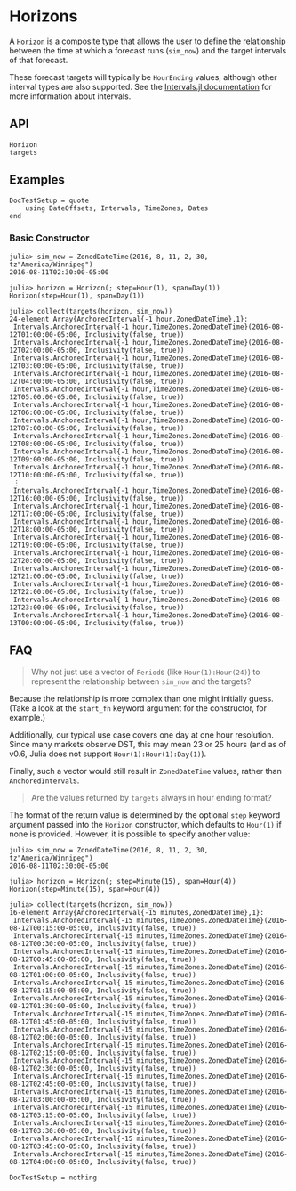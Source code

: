# Horizons

A [`Horizon`](@ref) is a composite type that allows the user to define the relationship
between the time at which a forecast runs (`sim_now`) and the target intervals of that
forecast.

These forecast targets will typically be `HourEnding` values, although other interval
types are also supported. See the [Intervals.jl documentation](https://invenia.github.io/Intervals.jl/stable/)
for more information about intervals.

## API

```@docs
Horizon
targets
```

## Examples

```@meta
DocTestSetup = quote
    using DateOffsets, Intervals, TimeZones, Dates
end
```

### Basic Constructor

```jldoctest
julia> sim_now = ZonedDateTime(2016, 8, 11, 2, 30, tz"America/Winnipeg")
2016-08-11T02:30:00-05:00

julia> horizon = Horizon(; step=Hour(1), span=Day(1))
Horizon(step=Hour(1), span=Day(1))

julia> collect(targets(horizon, sim_now))
24-element Array{AnchoredInterval{-1 hour,ZonedDateTime},1}:
 Intervals.AnchoredInterval{-1 hour,TimeZones.ZonedDateTime}(2016-08-12T01:00:00-05:00, Inclusivity(false, true))
 Intervals.AnchoredInterval{-1 hour,TimeZones.ZonedDateTime}(2016-08-12T02:00:00-05:00, Inclusivity(false, true))
 Intervals.AnchoredInterval{-1 hour,TimeZones.ZonedDateTime}(2016-08-12T03:00:00-05:00, Inclusivity(false, true))
 Intervals.AnchoredInterval{-1 hour,TimeZones.ZonedDateTime}(2016-08-12T04:00:00-05:00, Inclusivity(false, true))
 Intervals.AnchoredInterval{-1 hour,TimeZones.ZonedDateTime}(2016-08-12T05:00:00-05:00, Inclusivity(false, true))
 Intervals.AnchoredInterval{-1 hour,TimeZones.ZonedDateTime}(2016-08-12T06:00:00-05:00, Inclusivity(false, true))
 Intervals.AnchoredInterval{-1 hour,TimeZones.ZonedDateTime}(2016-08-12T07:00:00-05:00, Inclusivity(false, true))
 Intervals.AnchoredInterval{-1 hour,TimeZones.ZonedDateTime}(2016-08-12T08:00:00-05:00, Inclusivity(false, true))
 Intervals.AnchoredInterval{-1 hour,TimeZones.ZonedDateTime}(2016-08-12T09:00:00-05:00, Inclusivity(false, true))
 Intervals.AnchoredInterval{-1 hour,TimeZones.ZonedDateTime}(2016-08-12T10:00:00-05:00, Inclusivity(false, true))
 ⋮
 Intervals.AnchoredInterval{-1 hour,TimeZones.ZonedDateTime}(2016-08-12T16:00:00-05:00, Inclusivity(false, true))
 Intervals.AnchoredInterval{-1 hour,TimeZones.ZonedDateTime}(2016-08-12T17:00:00-05:00, Inclusivity(false, true))
 Intervals.AnchoredInterval{-1 hour,TimeZones.ZonedDateTime}(2016-08-12T18:00:00-05:00, Inclusivity(false, true))
 Intervals.AnchoredInterval{-1 hour,TimeZones.ZonedDateTime}(2016-08-12T19:00:00-05:00, Inclusivity(false, true))
 Intervals.AnchoredInterval{-1 hour,TimeZones.ZonedDateTime}(2016-08-12T20:00:00-05:00, Inclusivity(false, true))
 Intervals.AnchoredInterval{-1 hour,TimeZones.ZonedDateTime}(2016-08-12T21:00:00-05:00, Inclusivity(false, true))
 Intervals.AnchoredInterval{-1 hour,TimeZones.ZonedDateTime}(2016-08-12T22:00:00-05:00, Inclusivity(false, true))
 Intervals.AnchoredInterval{-1 hour,TimeZones.ZonedDateTime}(2016-08-12T23:00:00-05:00, Inclusivity(false, true))
 Intervals.AnchoredInterval{-1 hour,TimeZones.ZonedDateTime}(2016-08-13T00:00:00-05:00, Inclusivity(false, true))
```

## FAQ

> Why not just use a vector of `Period`s (like `Hour(1):Hour(24)`) to represent the
> relationship between `sim_now` and the targets?

Because the relationship is more complex than one might initially guess. (Take a look at
the `start_fn` keyword argument for the constructor, for example.)

Additionally, our typical use case covers one day at one hour resolution. Since many
markets observe DST, this may mean 23 or 25 hours (and as of v0.6, Julia does not support
`Hour(1):Hour(1):Day(1)`).

Finally, such a vector would still result in `ZonedDateTime` values, rather than
`AnchoredInterval`s.

> Are the values returned by `targets` always in hour ending format?

The format of the return value is determined by the optional `step` keyword argument passed
into the `Horizon` constructor, which defaults to `Hour(1)` if none is provided. However, it
is possible to specify another value:

```jldoctest
julia> sim_now = ZonedDateTime(2016, 8, 11, 2, 30, tz"America/Winnipeg")
2016-08-11T02:30:00-05:00

julia> horizon = Horizon(; step=Minute(15), span=Hour(4))
Horizon(step=Minute(15), span=Hour(4))

julia> collect(targets(horizon, sim_now))
16-element Array{AnchoredInterval{-15 minutes,ZonedDateTime},1}:
 Intervals.AnchoredInterval{-15 minutes,TimeZones.ZonedDateTime}(2016-08-12T00:15:00-05:00, Inclusivity(false, true))
 Intervals.AnchoredInterval{-15 minutes,TimeZones.ZonedDateTime}(2016-08-12T00:30:00-05:00, Inclusivity(false, true))
 Intervals.AnchoredInterval{-15 minutes,TimeZones.ZonedDateTime}(2016-08-12T00:45:00-05:00, Inclusivity(false, true))
 Intervals.AnchoredInterval{-15 minutes,TimeZones.ZonedDateTime}(2016-08-12T01:00:00-05:00, Inclusivity(false, true))
 Intervals.AnchoredInterval{-15 minutes,TimeZones.ZonedDateTime}(2016-08-12T01:15:00-05:00, Inclusivity(false, true))
 Intervals.AnchoredInterval{-15 minutes,TimeZones.ZonedDateTime}(2016-08-12T01:30:00-05:00, Inclusivity(false, true))
 Intervals.AnchoredInterval{-15 minutes,TimeZones.ZonedDateTime}(2016-08-12T01:45:00-05:00, Inclusivity(false, true))
 Intervals.AnchoredInterval{-15 minutes,TimeZones.ZonedDateTime}(2016-08-12T02:00:00-05:00, Inclusivity(false, true))
 Intervals.AnchoredInterval{-15 minutes,TimeZones.ZonedDateTime}(2016-08-12T02:15:00-05:00, Inclusivity(false, true))
 Intervals.AnchoredInterval{-15 minutes,TimeZones.ZonedDateTime}(2016-08-12T02:30:00-05:00, Inclusivity(false, true))
 Intervals.AnchoredInterval{-15 minutes,TimeZones.ZonedDateTime}(2016-08-12T02:45:00-05:00, Inclusivity(false, true))
 Intervals.AnchoredInterval{-15 minutes,TimeZones.ZonedDateTime}(2016-08-12T03:00:00-05:00, Inclusivity(false, true))
 Intervals.AnchoredInterval{-15 minutes,TimeZones.ZonedDateTime}(2016-08-12T03:15:00-05:00, Inclusivity(false, true))
 Intervals.AnchoredInterval{-15 minutes,TimeZones.ZonedDateTime}(2016-08-12T03:30:00-05:00, Inclusivity(false, true))
 Intervals.AnchoredInterval{-15 minutes,TimeZones.ZonedDateTime}(2016-08-12T03:45:00-05:00, Inclusivity(false, true))
 Intervals.AnchoredInterval{-15 minutes,TimeZones.ZonedDateTime}(2016-08-12T04:00:00-05:00, Inclusivity(false, true))
```

```@meta
DocTestSetup = nothing
```
